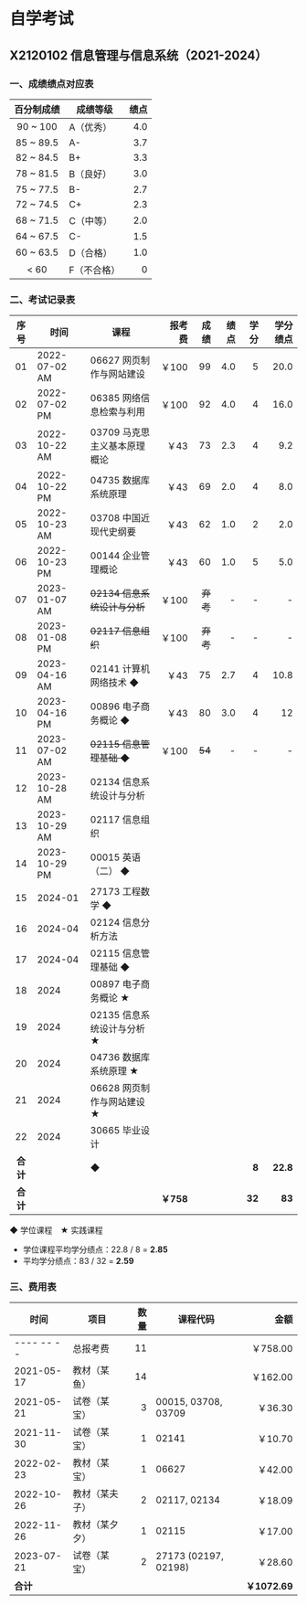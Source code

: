 # 自学考试

## X2120102 信息管理与信息系统（2021-2024）

### 一、成绩绩点对应表

| 百分制成绩 | 成绩等级 | 绩点 |
| :-: | -- | -: |
| 90 ~ 100 | A（优秀） | 4.0 |
| 85 ~ 89.5 | A- | 3.7 |
| 82 ~ 84.5 | B+ | 3.3 |
| 78 ~ 81.5 | B（良好） | 3.0 |
| 75 ~ 77.5 | B- | 2.7 |
| 72 ~ 74.5 | C+ | 2.3 |
| 68 ~ 71.5 | C（中等） | 2.0 |
| 64 ~ 67.5 | C- | 1.5 |
| 60 ~ 63.5 | D（合格） | 1.0 |
| < 60 | F（不合格） | 0 |

### 二、考试记录表

| 序号 | 时间 | 课程 | 报考费 | 成绩 | 绩点 | 学分 | 学分绩点 |
| :-: | -- | -- | -: | -: | -: | -: | -: |
| 01 | 2022-07-02 AM | 06627 网页制作与网站建设 | ￥100 | 99 | 4.0 | 5 | 20.0 |
| 02 | 2022-07-02 PM | 06385 网络信息检索与利用 | ￥100 | 92 | 4.0 | 4 | 16.0 |
| 03 | 2022-10-22 AM | 03709 马克思主义基本原理概论 | ￥43 | 73 | 2.3 | 4 | 9.2 |
| 04 | 2022-10-22 PM | 04735 数据库系统原理 | ￥43 | 69 | 2.0 | 4 | 8.0 |
| 05 | 2022-10-23 AM | 03708 中国近现代史纲要 | ￥43 | 62 | 1.0 | 2 | 2.0 |
| 06 | 2022-10-23 PM | 00144 企业管理概论 | ￥43 | 60 | 1.0 | 5 | 5.0 |
| 07 | 2023-01-07 AM | <s>02134 信息系统设计与分析</s> | ￥100 | <s>弃考</s> | - | - | - |
| 08 | 2023-01-08 PM | <s>02117 信息组织<s> | ￥100 | <s>弃考</s> | - | - | - |
| 09 | 2023-04-16 AM | 02141 计算机网络技术 ◆ | ￥43 | 75 | 2.7 | 4 | 10.8 |
| 10 | 2023-04-16 PM | 00896 电子商务概论 ◆ | ￥43 | 80 | 3.0 | 4 | 12 |
| 11 | 2023-07-02 AM | <s>02115 信息管理基础 ◆</s> | ￥100 | <s>54</s> | - | - | - |
| 12 | 2023-10-28 AM | 02134 信息系统设计与分析 | | | | | |
| 13 | 2023-10-29 AM | 02117 信息组织 | | | | | |
| 14 | 2023-10-29 PM | 00015 英语（二） ◆ | | | | | |
| 15 | 2024-01 | 27173 工程数学 ◆ | | | | | |
| 16 | 2024-04 | 02124 信息分析方法 | | | | | |
| 17 | 2024-04 | 02115 信息管理基础 ◆ | | | | | |
| 18 | 2024 | 00897 电子商务概论 ★ | | | | | |
| 19 | 2024 | 02135 信息系统设计与分析 ★ | | | | | |
| 20 | 2024 | 04736 数据库系统原理 ★ | | | | | |
| 21 | 2024 | 06628 网页制作与网站建设 ★ | | | | | |
| 22 | 2024 | 30665 毕业设计 | | | | | |
| <b>合计</b> | | ◆ | | | | <b>8</b> | <b>22.8</b> |
| <b>合计</b> | | | <b>￥758</b> | | | <b>32</b> | <b>83</b> |

◆ 学位课程&emsp;★ 实践课程

- 学位课程平均学分绩点：22.8 / 8 = **2.85**
- 平均学分绩点：83 / 32 = **2.59**

### 三、费用表

| 时间 | 项目 | 数量 | 课程代码 | 金额 |
| -- | -- | -: | -- | -: |
---- -- -- | 总报考费 | 11 | | ￥758.00
2021-05-17 | 教材（某鱼） | 14 | | ￥162.00
2021-05-21 | 试卷（某宝） | 3 | 00015, 03708, 03709 | ￥36.30
2021-11-30 | 试卷（某宝） | 1 | 02141 | ￥10.70
2022-02-23 | 教材（某宝） | 1 | 06627 | ￥42.00
2022-10-26 | 教材（某夫子） | 2 | 02117, 02134 | ￥18.09
2022-11-26 | 教材（某夕夕） | 1 | 02115 | ￥17.00
2023-07-21 | 试卷（某宝） | 2 | 27173 (02197, 02198) | ￥28.60
| <b>合计</b> | | | | <b>￥1072.69</b>
